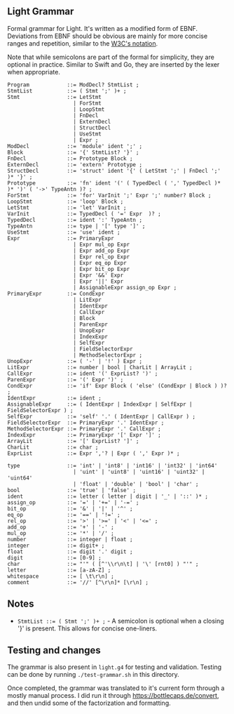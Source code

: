 ## Light Grammar
Formal grammar for Light. It's written as a modified form of EBNF. Deviations from EBNF should be obvious are mainly for more concise ranges and repetition, similar to the [W3C's notation](https://www.w3.org/TR/xquery-31/#EBNFNotation).

Note that while semicolons are part of the formal for simplicity, they are optional in practice. Similar to Swift and Go, they are inserted by the lexer when appropriate.

```ebnf
Program            ::= ModDecl? StmtList ;
StmtList           ::= ( Stmt ';' )+ ;
Stmt               ::= LetStmt
                     | ForStmt
                     | LoopStmt
                     | FnDecl
                     | ExternDecl
                     | StructDecl
                     | UseStmt
                     | Expr ;
ModDecl            ::= 'module' ident ';' ;
Block              ::= '{' StmtList? '}' ;
FnDecl             ::= Prototype Block ;
ExternDecl         ::= 'extern' Prototype ;
StructDecl         ::= 'struct' ident '{' ( LetStmt ';' | FnDecl ';' )* '}' ;
Prototype          ::= 'fn' ident '(' ( TypedDecl ( ',' TypedDecl )* )* ')' ( '->' TypeAntn )? ;
ForStmt            ::= 'for' VarInit ';' Expr ';' number? Block ;
LoopStmt           ::= 'loop' Block ;
LetStmt            ::= 'let' VarInit ;
VarInit            ::= TypedDecl ( '=' Expr  )? ;
TypedDecl          ::= ident ':' TypeAntn ;
TypeAntn           ::= type | '[' type ']' ;
UseStmt            ::= 'use' ident ;
Expr               ::= PrimaryExpr
                     | Expr mul_op Expr
                     | Expr add_op Expr
                     | Expr rel_op Expr
                     | Expr eq_op Expr
                     | Expr bit_op Expr
                     | Expr '&&' Expr
                     | Expr '||' Expr
                     | AssignableExpr assign_op Expr ;
PrimaryExpr        ::= CondExpr
                     | LitExpr
                     | IdentExpr
                     | CallExpr
                     | Block
                     | ParenExpr
                     | UnopExpr
                     | IndexExpr
                     | SelfExpr
                     | FieldSelectorExpr
                     | MethodSelectorExpr ;
UnopExpr           ::= ( '-' | '!' ) Expr ;
LitExpr            ::= number | bool | CharLit | ArrayLit ;
CallExpr           ::= ident '(' ExprList? ')' ;
ParenExpr          ::= '(' Expr ')' ;
CondExpr           ::= 'if' Expr Block ( 'else' (CondExpr | Block ) )? ;
IdentExpr          ::= ident ;
AssignableExpr     ::= ( IdentExpr | IndexExpr | SelfExpr | FieldSelectorExpr ) ;
SelfExpr           ::= 'self' '.' ( IdentExpr | CallExpr ) ;
FieldSelectorExpr  ::= PrimaryExpr '.' IdentExpr ;
MethodSelectorExpr ::= PrimaryExpr '.' CallExpr ;
IndexExpr          ::= PrimaryExpr '[' Expr ']' ;
ArrayLit           ::= '[' ExprList? ']' ;
CharLit            ::= char ;
ExprList           ::= Expr ','? | Expr ( ',' Expr )* ;

type               ::= 'int' | 'int8' | 'int16' | 'int32' | 'int64'
                     | 'uint' | 'uint8' | 'uint16' | 'uint32' | 'uint64'
                     | 'float' | 'double' | 'bool' | 'char' ;
bool               ::= 'true' | 'false' ;
ident              ::= letter ( letter | digit | '_' | '::' )* ;
assign_op          ::= '=' | '+=' | '-=' ;
bit_op             ::= '&' | '|' | '^' ;
eq_op              ::= '==' | '!=' ;
rel_op             ::= '>' | '>=' | '<' | '<=' ;
add_op             ::= '+' | '-' ;
mul_op             ::= '*' | '/' ;
number             ::= integer | float ;
integer            ::= digit+ ;
float              ::= digit '.' digit ;
digit              ::= [0-9] ;
char               ::= "'" ( [^'\\r\n\t] | '\' [rnt0] ) "'" ;
letter             ::= [a-zA-Z] ;
whitespace         ::= [ \t\r\n] ;
comment            ::= '//' [^\r\n]* [\r\n] ;
```

## Notes
- `StmtList ::= ( Stmt ';' )+ ;` - A semicolon is optional when a closing '}' is present. This allows for concise one-liners.

## Testing and changes
The grammar is also present in `light.g4` for testing and validation. Testing can be done by running `./test-grammar.sh` in this directory.

Once completed, the grammar was translated to it's current form through a mostly manual process. I did run it through https://bottlecaps.de/convert, and then undid some of the factorization and formatting.
